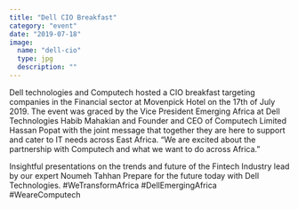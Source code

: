 ```yaml
---
title: "Dell CIO Breakfast"
category: "event"
date: "2019-07-18"
image:
  name: "dell-cio"
  type: jpg
  description: ""
---
```

Dell technologies and Computech hosted a CIO breakfast targeting companies in the Financial sector at Movenpick Hotel on the 17th of July 2019.
The event was graced by the Vice President Emerging Africa at Dell Technologies Habib Mahakian and Founder and CEO of Computech Limited Hassan Popat with the joint message that together they are here to support and cater to IT needs across East Africa. “We are excited about the partnership with Computech and what we want to do across Africa.”

Insightful presentations on the trends and future of the Fintech Industry lead by our expert Noumeh Tahhan
Prepare for the future today with Dell Technologies. #WeTransformAfrica  #DellEmergingAfrica #WeareComputech
